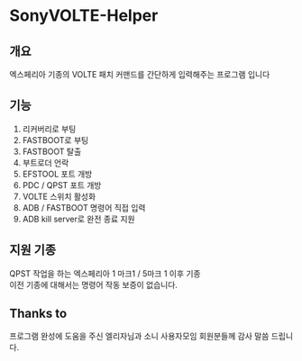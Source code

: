 # SonyVOLTE-Helper
## 개요
엑스페리아 기종의 VOLTE 패치 커맨드를 간단하게 입력해주는 프로그램 입니다
## 기능   
1. 리커버리로 부팅
2. FASTBOOT로 부팅
3. FASTBOOT 탈출
4. 부트로더 언락   
5. EFSTOOL 포트 개방   
6. PDC / QPST 포트 개방
7. VOLTE 스위치 활성화
8. ADB / FASTBOOT 명령어 직접 입력
9. ADB kill server로 완전 종료 지원
## 지원 기종  
QPST 작업을 하는 엑스페리아 1 마크1 / 5마크 1 이후 기종
</br>
이전 기종에 대해서는 명령어 작동 보증이 없습니다.
## Thanks to
프로그램 완성에 도움을 주신 엘리자님과 소니 사용자모임 회원분들께 감사 말씀 드립니다.
